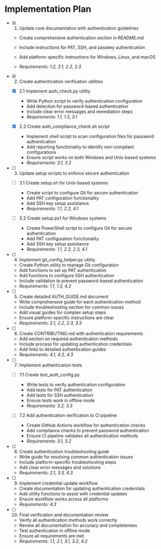 # Implementation Plan

- [x] 1. Update core documentation with authentication guidelines





  - Create comprehensive authentication section in README.md


  - Include instructions for PAT, SSH, and passkey authentication


  - Add platform-specific instructions for Windows, Linux, and macOS
  - _Requirements: 1.2, 2.1, 2.2, 2.3_

- [x] 2. Create authentication verification utilities


  - [x] 2.1 Implement auth_check.py utility



    - Write Python script to verify authentication configuration
    - Add detection for password-based authentication
    - Include clear error messages and remediation steps
    - _Requirements: 1.1, 1.3, 3.1_
  
  - [x] 2.2 Create auth_compliance_check.sh script
    - Implement shell script to scan configuration files for password authentication
    - Add reporting functionality to identify non-compliant configurations
    - Ensure script works on both Windows and Unix-based systems
    - _Requirements: 3.1, 3.2_

- [ ] 3. Update setup scripts to enforce secure authentication
  - [ ] 3.1 Create setup.sh for Unix-based systems
    - Create script to configure Git for secure authentication
    - Add PAT configuration functionality
    - Add SSH key setup assistance
    - _Requirements: 1.1, 2.2, 4.1_
  
  - [ ] 3.2 Create setup.ps1 for Windows systems
    - Create PowerShell script to configure Git for secure authentication
    - Add PAT configuration functionality
    - Add SSH key setup assistance
    - _Requirements: 1.1, 2.2, 2.3, 4.1_

- [ ] 4. Implement git_config_helper.py utility
  - Create Python utility to manage Git configuration
  - Add functions to set up PAT authentication
  - Add functions to configure SSH authentication
  - Include validation to prevent password-based authentication
  - _Requirements: 1.1, 1.3, 4.2_

- [ ] 5. Create detailed AUTH_GUIDE.md document
  - Write comprehensive guide for each authentication method
  - Include troubleshooting section for common issues
  - Add visual guides for complex setup steps
  - Ensure platform-specific instructions are clear
  - _Requirements: 2.1, 2.2, 2.3, 3.3_

- [ ] 6. Create CONTRIBUTING.md with authentication requirements
  - Add section on required authentication methods
  - Include process for updating authentication credentials
  - Add links to detailed authentication guides
  - _Requirements: 4.1, 4.2, 4.3_

- [ ] 7. Implement authentication tests
  - [ ] 7.1 Create test_auth_config.py
    - Write tests to verify authentication configuration
    - Add tests for PAT authentication
    - Add tests for SSH authentication
    - Ensure tests work in offline mode
    - _Requirements: 3.2, 3.3_
  
  - [ ] 7.2 Add authentication verification to CI pipeline
    - Create GitHub Actions workflow for authentication checks
    - Add compliance checks to prevent password authentication
    - Ensure CI pipeline validates all authentication methods
    - _Requirements: 3.1, 3.2_

- [ ] 8. Create authentication troubleshooting guide
  - Write guide for resolving common authentication issues
  - Include platform-specific troubleshooting steps
  - Add clear error messages and solutions
  - _Requirements: 2.1, 3.3, 4.3_

- [ ] 9. Implement credential update workflow
  - Create documentation for updating authentication credentials
  - Add utility functions to assist with credential updates
  - Ensure workflow works across all platforms
  - _Requirements: 4.3_

- [ ] 10. Final verification and documentation review
  - Verify all authentication methods work correctly
  - Review all documentation for accuracy and completeness
  - Test authentication in offline mode
  - Ensure all requirements are met
  - _Requirements: 1.1, 2.1, 3.1, 3.2, 4.2_